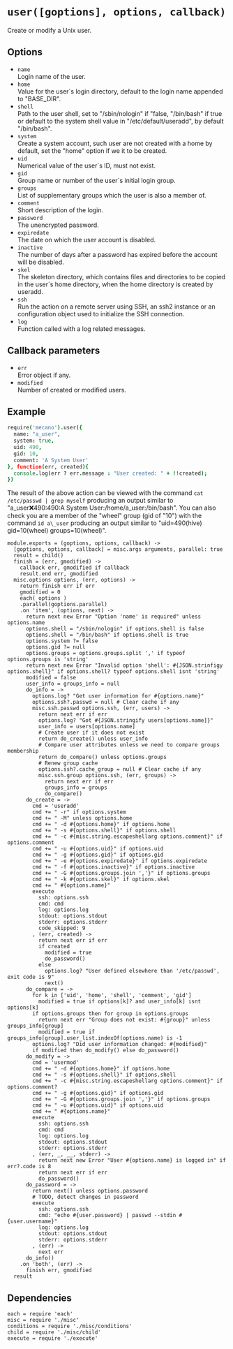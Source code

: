 
# `user([goptions], options, callback)`

Create or modify a Unix user.

## Options

*   `name`   
    Login name of the user.   
*   `home`   
    Value for the user´s login directory, default to the login name appended to "BASE_DIR".   
*   `shell`   
    Path to the user shell, set to "/sbin/nologin" if "false, "/bin/bash" if
    true or default to the system shell value in "/etc/default/useradd", by
    default "/bin/bash".   
*   `system`   
    Create a system account, such user are not created with a home by default,
    set the "home" option if we it to be created.   
*   `uid`   
    Numerical value of the user´s ID, must not exist.   
*   `gid`   
    Group name or number of the user´s initial login group.   
*   `groups`   
    List of supplementary groups which the user is also a member of.   
*   `comment`   
    Short description of the login.   
*   `password`   
    The unencrypted password.  
*   `expiredate`  
    The date on which the user account is disabled.     
*   `inactive`   
    The number of days after a password has expired before the account will be
    disabled.   
*   `skel`   
    The skeleton directory, which contains files and directories to be copied in
    the user´s home directory, when the home directory is created by useradd.   
*   `ssh`   
    Run the action on a remote server using SSH, an ssh2 instance or an
    configuration object used to initialize the SSH connection.   
*   `log`   
    Function called with a log related messages.   

## Callback parameters

*   `err`   
    Error object if any.   
*   `modified`   
    Number of created or modified users.   

## Example

```coffee
require('mecano').user({
  name: "a_user",
  system: true,
  uid: 490,
  gid: 10,
  comment: 'A System User'
}, function(err, created){
  console.log(err ? err.message : "User created: " + !!created);
})
```

The result of the above action can be viewed with the command
`cat /etc/passwd | grep myself` producing an output similar to
"a\_user:x:490:490:A System User:/home/a\_user:/bin/bash". You can also check
you are a member of the "wheel" group (gid of "10") with the command
`id a\_user` producing an output similar to 
"uid=490(hive) gid=10(wheel) groups=10(wheel)".

    module.exports = (goptions, options, callback) ->
      [goptions, options, callback] = misc.args arguments, parallel: true
      result = child()
      finish = (err, gmodified) ->
        callback err, gmodified if callback
        result.end err, gmodified
      misc.options options, (err, options) ->
        return finish err if err
        gmodified = 0
        each( options )
        .parallel(goptions.parallel)
        .on 'item', (options, next) ->
          return next new Error "Option 'name' is required" unless options.name
          options.shell = "/sbin/nologin" if options.shell is false
          options.shell = "/bin/bash" if options.shell is true
          options.system ?= false
          options.gid ?= null
          options.groups = options.groups.split ',' if typeof options.groups is 'string'
          return next new Error "Invalid option 'shell': #{JSON.strinfigy options.shell}" if options.shell? typeof options.shell isnt 'string'
          modified = false
          user_info = groups_info = null
          do_info = ->
            options.log? "Get user information for #{options.name}"
            options.ssh?.passwd = null # Clear cache if any 
            misc.ssh.passwd options.ssh, (err, users) ->
              return next err if err
              options.log? "Got #{JSON.stringify users[options.name]}"
              user_info = users[options.name]
              # Create user if it does not exist
              return do_create() unless user_info
              # Compare user attributes unless we need to compare groups membership
              return do_compare() unless options.groups
              # Renew group cache
              options.ssh?.cache_group = null # Clear cache if any
              misc.ssh.group options.ssh, (err, groups) ->
                return next err if err
                groups_info = groups
                do_compare()
          do_create = ->
            cmd = 'useradd'
            cmd += " -r" if options.system
            cmd += " -M" unless options.home
            cmd += " -d #{options.home}" if options.home
            cmd += " -s #{options.shell}" if options.shell
            cmd += " -c #{misc.string.escapeshellarg options.comment}" if options.comment
            cmd += " -u #{options.uid}" if options.uid
            cmd += " -g #{options.gid}" if options.gid
            cmd += " -e #{options.expiredate}" if options.expiredate
            cmd += " -f #{options.inactive}" if options.inactive
            cmd += " -G #{options.groups.join ','}" if options.groups
            cmd += " -k #{options.skel}" if options.skel
            cmd += " #{options.name}"
            execute
              ssh: options.ssh
              cmd: cmd
              log: options.log
              stdout: options.stdout
              stderr: options.stderr
              code_skipped: 9
            , (err, created) ->
              return next err if err
              if created
                modified = true
                do_password()
              else
                options.log? "User defined elsewhere than '/etc/passwd', exit code is 9"
                next()
          do_compare = ->
            for k in ['uid', 'home', 'shell', 'comment', 'gid']
              modified = true if options[k]? and user_info[k] isnt options[k]
            if options.groups then for group in options.groups
              return next err "Group does not exist: #{group}" unless groups_info[group]
              modified = true if groups_info[group].user_list.indexOf(options.name) is -1
            options.log? "Did user information changed: #{modified}"
            if modified then do_modify() else do_password()
          do_modify = ->
            cmd = 'usermod'
            cmd += " -d #{options.home}" if options.home
            cmd += " -s #{options.shell}" if options.shell
            cmd += " -c #{misc.string.escapeshellarg options.comment}" if options.comment?
            cmd += " -g #{options.gid}" if options.gid
            cmd += " -G #{options.groups.join ','}" if options.groups
            cmd += " -u #{options.uid}" if options.uid
            cmd += " #{options.name}"
            execute
              ssh: options.ssh
              cmd: cmd
              log: options.log
              stdout: options.stdout
              stderr: options.stderr
            , (err, _, __, stderr) ->
              return next new Error "User #{options.name} is logged in" if err?.code is 8
              return next err if err
              do_password()
          do_password = ->
            return next() unless options.password
            # TODO, detect changes in password
            execute
              ssh: options.ssh
              cmd: "echo #{user.password} | passwd --stdin #{user.username}"
              log: options.log
              stdout: options.stdout
              stderr: options.stderr
            , (err) ->
              next err
          do_info()
        .on 'both', (err) ->
          finish err, gmodified
      result

## Dependencies

    each = require 'each'
    misc = require './misc'
    conditions = require './misc/conditions'
    child = require './misc/child'
    execute = require './execute'







